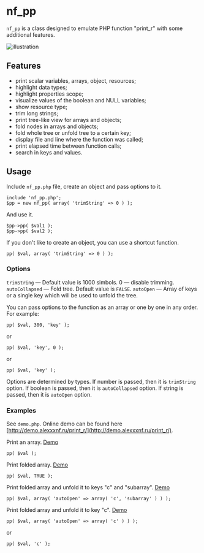nf_pp
=====

`nf_pp` is a class designed to emulate PHP function "print_r" with some additional features.

![illustration](http://blog.alexxxnf.ru/img/article/print_r/compare.png)

Features
--------

* print scalar variables, arrays, object, resources;
* highlight data types;
* highlight properties scope;
* visualize values of the boolean and NULL variables;
* show resource type;
* trim long strings;
* print tree-like view for arrays and objects;
* fold nodes in arrays and objects;
* fold whole tree or unfold tree to a certain key;
* display file and line where the function was called;
* print elapsed time between function calls;
* search in keys and values.

Usage
-----

Include `nf_pp.php` file, create an object and pass options to it.

    include 'nf_pp.php';
    $pp = new nf_pp( array( 'trimString' => 0 ) );

And use it.

    $pp->pp( $val1 );
    $pp->pp( $val2 );

If you don't like to create an object, you can use a shortcut function.

    pp( $val, array( 'trimString' => 0 ) );

### Options

`trimString` &mdash; Default value is 1000 simbols. 0 &mdash; disable trimming.
`autoCollapsed`	&mdash; Fold tree. Default value is `FALSE`.
`autoOpen` &mdash; Array of keys or a single key which will be used to unfold the tree.

You can pass options to the function as an array or one by one in any order. For example:

    pp( $val, 300, 'key' );

or

    pp( $val, 'key', 0 );

or

    pp( $val, 'key' );

Options are determined by types. If number is passed, then it is `trimString` option. If boolean is passed, then it is `autoCollapsed` option. If string is passed, then it is `autoOpen` option.

### Examples

See `demo.php`.
Online demo can be found here [http://demo.alexxxnf.ru/print_r/](http://demo.alexxxnf.ru/print_r/).

Print an array. [Demo](http://demo.alexxxnf.ru/print_r/)

    pp( $val );

Print folded array. [Demo](http://demo.alexxxnf.ru/print_r/#autoCollapsed)

    pp( $val, TRUE );

Print folded array and unfold it to keys "c" and "subarray". [Demo](http://demo.alexxxnf.ru/print_r/#autoOpened)

    pp( $val, array( 'autoOpen' => array( 'c', 'subarray' ) ) );

Print folded array and unfold it to key "c". [Demo](http://demo.alexxxnf.ru/print_r/#autoOpened2)

    pp( $val, array( 'autoOpen' => array( 'c' ) ) );

or

    pp( $val, 'c' );